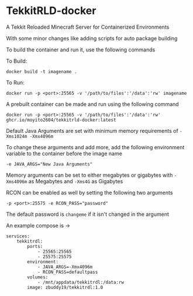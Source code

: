 # TekkitRLD-docker
A Tekkit Reloaded Minecraft Server for Containerized Environments

With some minor changes like adding scripts for auto package building

To build the container and run it, use the following commands

To Build:
```
docker build -t imagename .
```
To Run:
```
docker run -p <port>:25565 -v '/path/to/files':'/data':'rw' imagename
```

A prebuilt container can be made and run using the following command
```
docker run -p <port>:25565 -v '/path/to/files':'/data':'rw' ghcr.io/moyito2604/tekkitrld-docker:latest
```

Default Java Arguments are set with minimum memory requirements of ```-Xms1024m -Xmx4096m```

To change these arguments and add more, add the following environment variable to the container before the image name
```
-e JAVA_ARGS="New Java Arguments"
```
Memory arguments can be set to either megabytes or gigabytes with ```-Xms4096m``` as Megabytes and ```-Xms4G``` as Gigabytes

RCON can be enabled as well by setting the following two arguments
```
-p <port>:25575 -e RCON_PASS="password"
```

The default password is ```changeme``` if it isn't changed in the argument

An example compose is ->
```
services:
    tekkitrdl:
        ports:
            - 25565:25565
            - 25575:25575
        environment:
            - JAVA_ARGS=-Xmx4096m
            - RCON_PASS=defaultpass
        volumes:
            - /mnt/appdata/tekkitrdl:/data:rw
        image: zbuddy19/tekkitrdl:1.0
```
